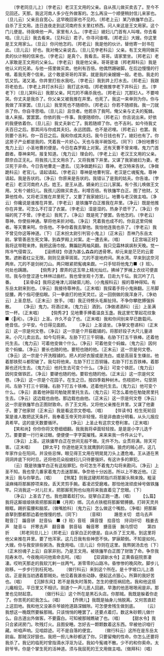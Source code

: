 <!-- { "loadSidebar": true } -->
　　〔孛老同旦儿上〕〔孛老云〕老汉王文用的父亲。自从孩儿做买卖去了。至今不见回还。天那。我这河南人多少在外做客的。怎么再没一个顺便稍封信儿来家也。〔旦儿云〕父亲且自宽心。这早晚回家也不见的。〔邦老上云〕某乃铁旛竿白正。自杀了王文用。连日连夜走到这河南府东关里红桥西。问人来这是王文用家。这个门儿便是。待我唤他一声。家里有人么。〔孛老云〕媳妇儿门首有人叫哩。你去看咱。〔旦儿云〕我去看来。〔见科云〕君子。你寻问谁哩。〔邦老云〕大嫂。你这里是王文用家么。〔旦云〕你问他怎的。〔邦老云〕我是他的伙计。替他寄一封书在此。〔旦儿云〕好也。我对俺父亲说去。〔旦儿见孛老科云〕父亲。有王文用同做买卖的伙计稍的信来也。〔孛老云〕是真个。我看去。哥哥。请家里坐。〔邦老云〕老人家敢是王文用的父亲么。〔孛老云〕我是他父亲。哥哥是谁〔邦老拜科云〕我是他认义的兄弟。与他一搭里做买卖。他利有百倍。他偶然跚破脚。在后边慢慢的行哩。着我先寄个信来。这个敢是哥哥的浑家。就是我的亲嫂嫂一般。老伯。我走的饥又饥。渴又渴。你井里打些水我吃。〔孛老云〕我到井上打水去。〔邦老云〕我跟将老伯去。〔孛老上井打水科云〕我打这水咱。〔邦老做推孛老下井科云〕去。〔孛老下〕〔旦儿哭科云〕我那父亲。阿兀的不痛杀我也。〔邦老云〕兀那妇人。不要啼哭。你丈夫是我杀了。你父亲又被我推在井里。也死了。我这一来单则为你。你与我做了浑家罢。〔旦儿云〕我至死也不随顺你。〔邦老云〕你若不随顺我。我一刀就杀了你。你自寻思咱。〔旦儿云〕且住者。他若杀了我呵。俺父亲与丈夫的寃雠。谁人来报。罢罢罢。你依的我一件事。我便随顺你。〔邦老云〕你且说出来。好依的我便依着你。〔旦儿云〕我丈夫新亡了。我若随顺了你。也不吉利。如今待我丈夫百日之后。那其间与你成其夫妇。永远团圆。也不是迟哩。〔邦老云〕也罢。我则要个吉利。你一百日之后。我和你成其夫妇。我今日钱也有了。媳妇也有了。你这房子产业都是我的。凭着我一片好心。天也与我半碗饭吃。〔同下〕〔净扮地曹引鬼力上云〕小圣地曹的便是。今日在森罗殿上对案。还有天曹不曾来哩。鬼力门首觑者。尊神来呵。报复知道。〔鬼力云〕理会的。〔孛老上云〕老汉王文用的父亲。颇奈白正无礼。将我孩儿王文用杀了。又将我推下井里。又谋了我家媳妇为妻。老汉死于非命。今日告地曹走一遭去。〔见净做跪科云〕尊神。老汉特来告状。〔净做跪科云〕老官儿。请起请起。〔孛老云〕尊神是地曹判官。老汉是亡魂寃鬼。尊神请起。我是告状的。〔净云〕你原来是告状的。我错认了是我的姑夫。你告谁。〔孛老云〕老汉河南府人氏。姓王。是王从道。嫡亲的三口儿家属。有个孩儿唤做王文用。又有个媳妇儿。我孩儿因做买卖去。利增百倍。有铁旛竿白正。图了他财。又算他性命。又将老汉推在井里死了。又要了我家媳妇儿。地曹与老汉做主咱。〔净云〕你纔说是谁推在井里。〔孛老云〕是铁旛竿白正推我在井里。〔净云〕既是他推你在井里。可怎么不打湿了衣裳。〔孛老云〕湿是湿的。热身子焐干了。〔净云〕你端的死了不曾。〔孛老云〕我死了。〔净云〕既是死了便罢。告他怎的。〔孛老云〕尊神。你使些神通。拏将他来折对咱。〔净云〕凭着我也成不的。你且这里伺候者。等天曹来呵。你告他。不争你着我去拏他。我怕他连我也杀了。〔孛老云〕我不曾见你这等神道。〔下〕〔正末扮太尉引判官小鬼上〕〔正末云〕吾神乃东岳太尉。掌管善恶生死文簿。到森罗殿上对案。走一遭去来。〔唱〕
　　【正宫端正好】我将这带鞓来搀。我把这唐巾按。舞蹁跹两袖风翻。我只见霜林飒飒秋天晚。觉一阵冷气侵霄汉。
　　【滚绣球】你道为甚么森森的透骨寒。却元来是茫茫的云雾繁。遮断着红尘无限。刚则见衰草斑斑。兀的不是地府间。黑水湾。早来到这奈河两岸。兀的不是剑树刀山。两只眼紧把寃魂来觑。一只手轻将他鬼力■〈扌班〉。何处也蹒跚。
　　【倘秀才】摩弄的这玉带上精光灿烂。拂绰了罗襕上衣纹可便直坦。我与你登涩道七林林过曲栏。我也曾坐观十万里。日赴九千坛。我沉吟了几番。
　　【呆骨朵】我将这唾津儿润破窗儿盼。〔小鬼报科云〕报的尊神得知。有东岳太尉来到也。〔凈云〕我接待尊神去。〔正末唱〕我探着手将小鬼揪翻。三吊脚捉腰。两个指可便掐眼。只一拳直打的他天灵烂。这一回倒做的我浑身汗。〔净劝云〕上圣息怒。〔正末云〕放手。〔唱〕我正待劈头毛厮扯挦。不争你攀肐膊强拆散。
　　〔净云〕鬼力。将酒过来。〔鬼力云〕酒到。〔净做递酒科〕〔云〕上圣满饮一杯。〔正末唱〕
　　【倘秀才】见地曹手捧着温良玉盏。我这里忙擎起花纹象■〈闲〉。〔净云〕上圣。许久不会了也。〔正末唱〕我和你间别来早已数载间。绝音信。少平安。今日得见面颜。
　　〔净云〕上圣请坐。〔净拏文卷递科〕〔正末云〕这一宗是何文卷。〔净云〕这一宗是个开翦截铺的。将那好段子大尺儿量进来。小尺儿卖出去。如今勾将来。左胁下打三千铜锤。右胁下打五千铁棒。还着他托生去。〔鬼力云〕可着他变做个什么。〔净云〕可着他变个蚂蝗。〔鬼力云〕因何变个蚂蝗。〔净云〕要长也随的他。要短也随的他。〔正末云〕这一宗是何文卷。〔净云〕这一宗是个开洗糨铺的。把人的好衣服或是洗白。或是高丽复生缣丝。他着那铁熨斗都熨破了。我勾将他来。左胁下打三百铜锤。右胁下打五百铁棒。着那厮也还托生去。〔鬼力云〕他托生去可变个什么。〔净云〕可变个铁匠。〔鬼力云〕因何变做铁匠。〔净云〕要硬也随的他。要软也随的他。〔正末云〕这一宗是何文卷。〔净云〕这一宗是个花园子。在生之日。按四季栽种树木。伤枝损叶。勾至阴间。左胁下打三十铜锤。右胁下打五十铁棒。还着他托生去。〔鬼力云〕他可变个什么。〔净云〕直着他钟鼓司觔陡房里托生去。〔鬼力云〕可怎么着他在觔陡房里托生去。〔净云〕这边栽也由他。那边栽也由他。〔正末云〕这一宗是何文卷〔净云〕这一宗是铁旛竿白正图财致命。杀了王文用。又将他父亲推在井里。又谋了他妻子。要了他家财〔正末云〕我是看这宗文卷咱。〔唱〕
　　【伴读书】检生死轮回案是谁人敢把这天条扞。我奉着玉帝天符非轻慢。将是非曲直分明看。从头儿报应真希罕。这的是天数要循环。
　　〔净云〕上圣止有这宗文卷利害。〔正末唱〕
　　【笑和尚】你你你将文卷细细翻。我我我将卓面轻轻按。是是是小字儿迭千万。要要要一行行亲过眼。便便便一字字莫摧残。来来来我一件件从公干。
　　〔净云〕上圣。这铁旙竿白正在世间无般不做。无件不为。业贯将满。除天可害。〔正末唱〕
　　【醉太平】你道他是天生就鹰鹯的羽翰。狼虎的贼心肝。这几年家作业在阳间。并没些忌惮。眼见得王文用在明晃晃刀头上遭危难。王从道在黑洞洞井底下何时旦。还将他花朵般媳妇儿只待要强奸。有这许多的罪犯。
　　〔云〕既是铁旛竿白正有这般罪犯。你可怎生不着鬼力勾将来勘问。〔净云〕上圣不知。我也曾几番家着鬼力去迷那厮。争奈他十分凶恶。所以上不敢近他。〔正末云〕我与你拏去。〔唱〕
　　【煞尾】则我这硬邦邦指爪将那厮头稍来挽。粗滚滚麻绳将那厮脖项来拴。丢天灵剪手腕。着凌迟受磨难。那怕他泼顽皮绰号做铁旛竿。只消我这一对儿拦关。把那厮死狗也似拖将来我直着见了您眼。〔下〕
　　〔净云〕上圣去了也。我也跟着趁打伙。捉拏白正跑一遭。〔唱〕
　　【么篇】我将这厮琅琅铁索把那厮肩■〈月邦〉绑。沉点点铁棍将那厮臂膊搪。打碎天灵共眼眶。踢折蛮腰和脑浆。〔做嘴脸科〕〔鬼力云〕怎么做这个嘴脸。〔净唱〕把那厮直拏到酆都那边着他慢慢的想。〔同下〕
　　〔音释〕
　　跚思关切　焐乌去声　鞓音汀　蹁音骈　跹音仙　■〈扌班〉音班　蹒音馒　掐音恰　挦词纤切　糨姜去声　陡音斗　扞寒去声　翻音番　鹯音毡　翰音寒　搪音唐　腕乌惯切
　　第四折
　　〔邦老同旦儿上〕〔邦老云〕自家白正的便是。自从杀了王文用。到这里将他父亲推在井里。要了他浑家。这几日我有些神思不快。梦寐颠倒。不知是如何。大嫂。你与我安排些粥汤。我食用咱。〔旦儿云〕你则在这里。我熬粥汤去也〔下〕〔正末扮魂子上云〕自家非别。乃是王文用。被铁旛竿白正图了财致了命。争奈我阳寿末尽。今夜晚间问他索命去呵。〔唱〕
　　【双调新水令】正黄昏庭院景凄凄。哎哟天那走的我软兀剌一丝两气。淅零零的山路冷。昏惨惨的晚风吹。脚步儿刚移。一步步行到枉死地。
　　〔做行科云〕来到这个所在。是十字坡口儿上酒店。正是我当初遇着那贼处。他见着我甚些动静。便起这点狠心。所算的我好苦也。〔唱〕
　　【沉醉东风】若不是我失时落势。怎生的便揽祸招危。我和他这搭儿纔相见。平日里又不相识。刚道个一声儿恶人回避。早激的他恶哏哏闹是非。那里也见财起意。
　　〔做行科云〕这个所在是黑石头店。你那贼。我既是躲着你走了。你苦死的赶我怎么。〔唱〕
　　【乔牌儿】我既是抽身儿悄脱离。又何苦直赶上这田地。我和他又没甚杀爷娘抢道路深雠隙。可怎便舍残生做到底。
　　〔云〕我想这一晚既然要躲那贼。只该悄悄的睡罢了。还要点着灯。数这朱砂颗儿做什么。自古道出外做客。不要露白。可知被那贼瞧破了也。〔唱〕
　　【甜水令】我只合紧闭房门。吹残灯火。且图安睡。怎好去一颗颗数着这东西。早被他识咱行藏。听咱声响。见咱踪迹。可不是自落的便宜。
　　〔做行科云〕这所在是东岳太尉庙。那贼汉好狠也。我把一担儿朱砂都送了你。只要留俺的性命。你怎么还要将我杀了。我记的临死时曾指滴水浮沤为证。我如今寃魂不散。少不的和你索命。太尉爷爷。你是个掌生死的活神道。须与我屈死的王文用做主咱。〔做拜科〕〔唱〕
